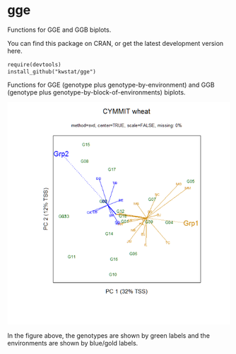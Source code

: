 # gge

Functions for GGE and GGB biplots.

You can find this package on CRAN, or get the latest development version here.

```
require(devtools)
install_github("kwstat/gge")
```

Functions for GGE (genotype plus genotype-by-environment) and GGB (genotype plus genotype-by-block-of-environments) biplots.

![gge](figure/crossa_wheat.png?raw=true)

In the figure above, the genotypes are shown by green labels and the environments are shown by blue/gold labels.
